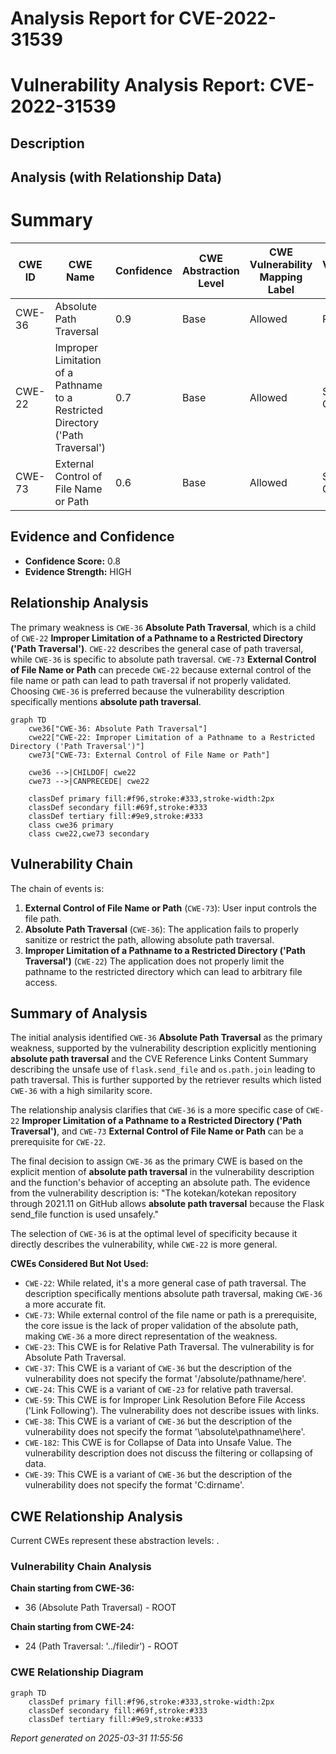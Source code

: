 # Analysis Report for CVE-2022-31539

# Vulnerability Analysis Report: CVE-2022-31539

## Description



## Analysis (with Relationship Data)

# Summary
| CWE ID | CWE Name | Confidence | CWE Abstraction Level | CWE Vulnerability Mapping Label | CWE-Vulnerability Mapping Notes |
|---|---|---|---|---|---|
| CWE-36 | Absolute Path Traversal | 0.9 | Base | Allowed | Primary CWE |
| CWE-22 | Improper Limitation of a Pathname to a Restricted Directory ('Path Traversal') | 0.7 | Base | Allowed | Secondary Candidate |
| CWE-73 | External Control of File Name or Path | 0.6 | Base | Allowed | Secondary Candidate |

## Evidence and Confidence

*   **Confidence Score:** 0.8
*   **Evidence Strength:** HIGH

## Relationship Analysis
The primary weakness is `CWE-36` **Absolute Path Traversal**, which is a child of `CWE-22` **Improper Limitation of a Pathname to a Restricted Directory ('Path Traversal')**. `CWE-22` describes the general case of path traversal, while `CWE-36` is specific to absolute path traversal. `CWE-73` **External Control of File Name or Path** can precede `CWE-22` because external control of the file name or path can lead to path traversal if not properly validated. Choosing `CWE-36` is preferred because the vulnerability description specifically mentions **absolute path traversal**.

```mermaid
graph TD
    cwe36["CWE-36: Absolute Path Traversal"]
    cwe22["CWE-22: Improper Limitation of a Pathname to a Restricted Directory ('Path Traversal')"]
    cwe73["CWE-73: External Control of File Name or Path"]

    cwe36 -->|CHILDOF| cwe22
    cwe73 -->|CANPRECEDE| cwe22

    classDef primary fill:#f96,stroke:#333,stroke-width:2px
    classDef secondary fill:#69f,stroke:#333
    classDef tertiary fill:#9e9,stroke:#333
    class cwe36 primary
    class cwe22,cwe73 secondary
```

## Vulnerability Chain
The chain of events is:

1.  **External Control of File Name or Path** (`CWE-73`): User input controls the file path.
2.  **Absolute Path Traversal** (`CWE-36`): The application fails to properly sanitize or restrict the path, allowing absolute path traversal.
3.  **Improper Limitation of a Pathname to a Restricted Directory ('Path Traversal')** (`CWE-22`) The application does not properly limit the pathname to the restricted directory which can lead to arbitrary file access.

## Summary of Analysis
The initial analysis identified `CWE-36` **Absolute Path Traversal** as the primary weakness, supported by the vulnerability description explicitly mentioning **absolute path traversal** and the CVE Reference Links Content Summary describing the unsafe use of `flask.send_file` and `os.path.join` leading to path traversal. This is further supported by the retriever results which listed `CWE-36` with a high similarity score.

The relationship analysis clarifies that `CWE-36` is a more specific case of `CWE-22` **Improper Limitation of a Pathname to a Restricted Directory ('Path Traversal')**, and `CWE-73` **External Control of File Name or Path** can be a prerequisite for `CWE-22`.

The final decision to assign `CWE-36` as the primary CWE is based on the explicit mention of **absolute path traversal** in the vulnerability description and the function's behavior of accepting an absolute path. The evidence from the vulnerability description is: "The kotekan/kotekan repository through 2021.11 on GitHub allows **absolute path traversal** because the Flask send_file function is used unsafely."

The selection of `CWE-36` is at the optimal level of specificity because it directly describes the vulnerability, while `CWE-22` is more general.

**CWEs Considered But Not Used:**

*   `CWE-22`: While related, it's a more general case of path traversal. The description specifically mentions absolute path traversal, making `CWE-36` a more accurate fit.
*   `CWE-73`: While external control of the file name or path is a prerequisite, the core issue is the lack of proper validation of the absolute path, making `CWE-36` a more direct representation of the weakness.
*   `CWE-23`: This CWE is for Relative Path Traversal. The vulnerability is for Absolute Path Traversal.
*   `CWE-37`: This CWE is a variant of `CWE-36` but the description of the vulnerability does not specify the format '/absolute/pathname/here'.
*   `CWE-24`: This CWE is a variant of `CWE-23` for relative path traversal.
*   `CWE-59`: This CWE is for Improper Link Resolution Before File Access ('Link Following'). The vulnerability does not describe issues with links.
*   `CWE-38`: This CWE is a variant of `CWE-36` but the description of the vulnerability does not specify the format '\absolute\pathname\here'.
*   `CWE-182`: This CWE is for Collapse of Data into Unsafe Value. The vulnerability description does not discuss the filtering or collapsing of data.
*   `CWE-39`: This CWE is a variant of `CWE-36` but the description of the vulnerability does not specify the format 'C:dirname'.


## CWE Relationship Analysis

Current CWEs represent these abstraction levels: .


### Vulnerability Chain Analysis

**Chain starting from CWE-36:**
- 36 (Absolute Path Traversal) - ROOT


**Chain starting from CWE-24:**
- 24 (Path Traversal: '../filedir') - ROOT



### CWE Relationship Diagram

```mermaid
graph TD
    classDef primary fill:#f96,stroke:#333,stroke-width:2px
    classDef secondary fill:#69f,stroke:#333
    classDef tertiary fill:#9e9,stroke:#333
```



*Report generated on 2025-03-31 11:55:56*
